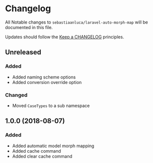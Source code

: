 # Changelog

All Notable changes to `sebastiaanluca/laravel-auto-morph-map` will be documented in this file.

Updates should follow the [Keep a CHANGELOG](http://keepachangelog.com/) principles.

## Unreleased

### Added

- Added naming scheme options
- Added conversion override option

### Changed

- Moved `CaseTypes` to a sub namespace

## 1.0.0 (2018-08-07)

### Added

- Added automatic model morph mapping
- Added cache command
- Added clear cache command
